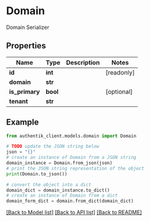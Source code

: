 # Domain

Domain Serializer

## Properties

Name | Type | Description | Notes
------------ | ------------- | ------------- | -------------
**id** | **int** |  | [readonly] 
**domain** | **str** |  | 
**is_primary** | **bool** |  | [optional] 
**tenant** | **str** |  | 

## Example

```python
from authentik_client.models.domain import Domain

# TODO update the JSON string below
json = "{}"
# create an instance of Domain from a JSON string
domain_instance = Domain.from_json(json)
# print the JSON string representation of the object
print(Domain.to_json())

# convert the object into a dict
domain_dict = domain_instance.to_dict()
# create an instance of Domain from a dict
domain_form_dict = domain.from_dict(domain_dict)
```
[[Back to Model list]](../README.md#documentation-for-models) [[Back to API list]](../README.md#documentation-for-api-endpoints) [[Back to README]](../README.md)


